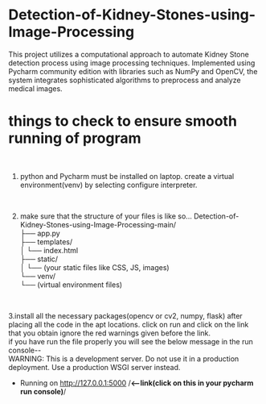 # Detection-of-Kidney-Stones-using-Image-Processing
This project utilizes a computational approach to automate Kidney Stone detection process using image processing techniques. Implemented using Pycharm community edition with libraries such as NumPy and OpenCV, the system integrates sophisticated algorithms to preprocess and analyze medical images.

<h1>things to check to ensure smooth running of program</h1>
<br>

1. python and Pycharm must be installed on laptop. create a virtual environment(venv) by selecting configure interpreter.
<br>

2. make sure that the structure of your files is like so...
Detection-of-Kidney-Stones-using-Image-Processing-main/<br>
├── app.py<br>
├── templates/<br>
│   └── index.html<br>
├── static/<br>
│   └── (your static files like CSS, JS, images)<br>
└── venv/<br>
    └── (virtual environment files)<br>
<br>

3.install all the necessary packages(opencv or cv2, numpy, flask) after placing all the code in the apt locations. click on run and click on the link that you obtain ignore the red warnings given before the link.
<br>
if you have run the file properly you will see the below message in the run console--
<br>
WARNING: This is a development server. Do not use it in a production deployment. Use a production WSGI server instead.
 * Running on http://127.0.0.1:5000  /**<--link(click on this in your pycharm run console)**/

